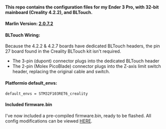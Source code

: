 #### This repo contains the configuration files for my Ender 3 Pro, with 32-bit mainboard (Creality 4.2.2), and BLTouch.


#### Marlin Version: [2.0.7.2](https://github.com/MarlinFirmware/Marlin/archive/2.0.x.zip)

#### BLTouch Wiring:

Because the 4.2.2 & 4.2.7 boards have dedicated BLTouch headers, the pin 27 board found in the Creality BLTouch kit isn't required.

* The 3-pin (dupont) connector plugs into the dedicated BLTouch header
* The 2-pin (Molex PicoBlade) connector plugs into the Z-axis limit switch header, replacing the original cable and switch.


#### Platformio default_envs:
```
default_envs = STM32F103RET6_creality
```


#### Included firmware.bin

I've now included a pre-compiled firmware.bin, ready to be flashed. All config modifications can be viewed [HERE](https://github.com/aidenatt/Ender-3-Pro-Marlin/compare/4ac6f9b..e730e75).
